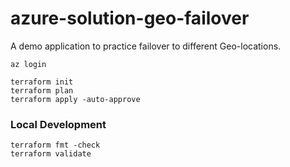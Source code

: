 # azure-solution-geo-failover

A demo application to practice failover to different Geo-locations.

```hcl
az login

terraform init
terraform plan
terraform apply -auto-approve
```


### Local Development

```hcl
terraform fmt -check
terraform validate
```